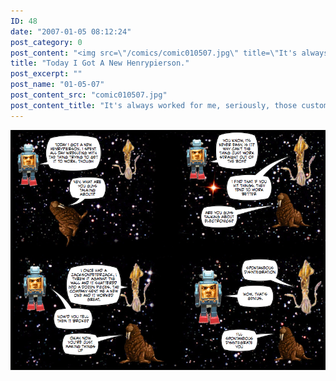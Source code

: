 ```yaml
---
ID: 48
date: "2007-01-05 08:12:24"
post_category: 0
post_content: "<img src=\"/comics/comic010507.jpg\" title=\"It's always worked for me, seriously, those customer service reps have no idea\" />"
title: "Today I Got A New Henrypierson."
post_excerpt: ""
post_name: "01-05-07"
post_content_src: "comic010507.jpg"
post_content_title: "It's always worked for me, seriously, those customer service reps have no idea"
---
```



[![It's always worked for me, seriously, those customer service reps have no idea](/comics-hi-res/comic010507.jpg)](/comics-hi-res/comic010507.jpg "It's always worked for me, seriously, those customer service reps have no idea")
